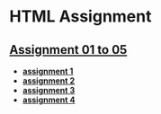 # HTML Assignment

## [**Assignment 01 to 05**](./assignment_01_to_05)

* [**assignment 1**](./assignment_01_to_05/1.html)
* [**assignment 2**](./assignment_01_to_05/2.html)
* [**assignment 3**](./assignment_01_to_05/3.html)
* [**assignment 4**](./assignment_01_to_05/4.html)
